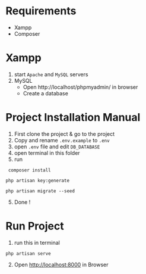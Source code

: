 # Requirements

* Xampp
* Composer

# Xampp
 1. start `Apache` and `MySQL` servers
 2. MySQL
    - Open http://localhost/phpmyadmin/ in browser
    - Create a database
 
# Project Installation Manual
 1. First clone the project & go to the project
 2. Copy and rename `.env.example` to `.env`
 3. open `.env` file and edit `DB_DATABASE`
 3. open terminal in this folder
 4. run 
  ```
   composer install
  ```

  ```
  php artisan key:generate
  ```

  ```
  php artisan migrate --seed
  ```
 5. Done !

# Run Project
 1. run this in terminal
 ```
 php artisan serve
 ```
 2. Open <a href="http://localhost:8000">http://localhost:8000</a> in Browser
